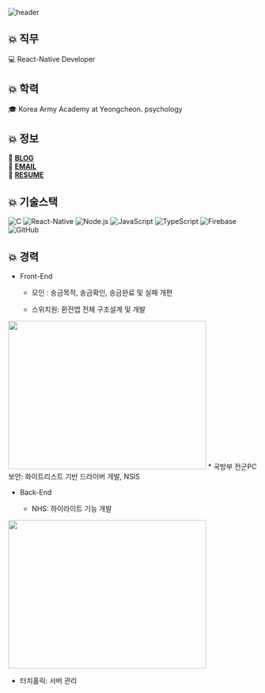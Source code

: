 ![header](https://capsule-render.vercel.app/api?type=waving&color=gradient&height=250&section=header&text=ChangHyen%20Yun&fontSize=90&animation=twinkling&fontColor=f5f6f7&fontAlignY=50&desc=%20&descAlignY=70&descAlign=62)

## 💥 직무  
  
💻 React-Native Developer  
  
## 💥 학력  
  
🎓 Korea Army Academy at Yeongcheon. psychology  
  
## 💥 정보    
  
🎱 **[BLOG](https://ychcom.tistory.com/)**  
📧 **[EMAIL](mailto:ychcom@naver.com)**  
📗 **[RESUME](https://programmers.co.kr/pr/ychcom_8336)**  

## 💥 기술스택  
  
![C](https://img.shields.io/badge/-C-A8B9CC?style=flat-square&logo=C&logoColor=black)
![React-Native](https://img.shields.io/badge/-ReactNative-61DAFB?style=flat-square&logo=React&logoColor=white)
![Node.js](https://img.shields.io/badge/-Node.js-339933?style=flat-square&logo=Node.js&logoColor=white)
![JavaScript](https://img.shields.io/badge/-JavaScript-F7DF1E?style=flat-square&logo=JavaScript&logoColor=white)
![TypeScript](https://img.shields.io/badge/-TypeScript-3178C6?style=flat-square&logo=TypeScript&logoColor=white)
![Firebase](https://img.shields.io/badge/-Firebase-FFCA28?style=flat-square&logo=Firebase&logoColor=white)
![GitHub](https://img.shields.io/badge/-GitHub-181717?style=flat-square&logo=GitHub&logoColor=white)  

## 💥 **경력**  
  
* Front-End  
  
  * 모인 : 송금목적, 송금확인, 송금완료 및 실패 개편  
  
  * 스위치원: 환전앱 전체 구조설계 및 개발  
  
<img src="https://user-images.githubusercontent.com/39834903/173180932-61aca6ce-0b1a-4773-9594-ff171056f31d.JPG" width="400" height="300"/>
  * 국방부 전군PC 보안: 화이트리스트 기반 드라이버 개발, NSIS  
  
* Back-End    
  
  * NHS: 하이라이트 기능 개발  
<img src="https://user-images.githubusercontent.com/39834903/173179981-9d3652c7-bfde-4d6b-bc83-cc47807fbd2a.JPG" width="400" height="300"/>
  
  * 터치홀릭: 서버 관리  



